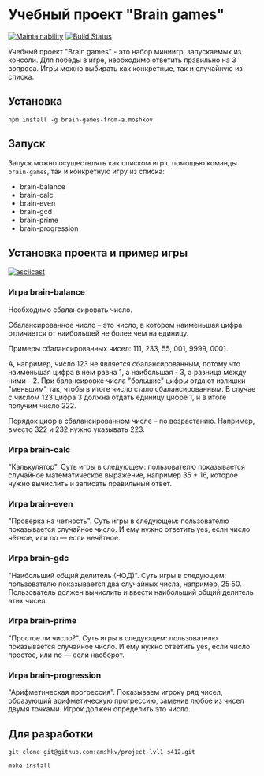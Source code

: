 # Учебный проект "Brain games"

[![Maintainability](https://api.codeclimate.com/v1/badges/3e1e0beb23d23f9bcfb0/maintainability)](https://codeclimate.com/github/amshkv/project-lvl1-s412/maintainability)
[![Build Status](https://travis-ci.org/amshkv/project-lvl1-s412.svg?branch=master)](https://travis-ci.org/amshkv/project-lvl1-s412)

Учебный проект "Brain games" - это набор миниигр, запускаемых из консоли. Для победы в игре, необходимо ответить правильно на 3 вопроса. Игры можно выбирать как конкретные, так и случайную из списка.

## Установка

```
npm install -g brain-games-from-a.moshkov
```

## Запуск

Запуск можно осуществлять как cписком игр с помощью команды `brain-games`, так и конкретную игру из списка:

- brain-balance
- brain-calc
- brain-even
- brain-gcd
- brain-prime
- brain-progression

## Установка проекта и пример игры

[![asciicast](https://asciinema.org/a/0TvSmnrPPvt4y2I7qbsZ8qqQF.svg)](https://asciinema.org/a/0TvSmnrPPvt4y2I7qbsZ8qqQF)

### Игра brain-balance

Необходимо сбалансировать число.

Сбалансированное число – это число, в котором наименьшая цифра отличается от наибольшей не более чем на единицу.

Примеры сбалансированных чисел: 111, 233, 55, 001, 9999, 0001.

А, например, число 123 не является сбалансированным, потому что наименьшая цифра в нем равна 1, а наибольшая - 3, а разница между ними - 2. При балансировке числа "большие" цифры отдают излишки "меньшим" так, чтобы в итоге число стало сбалансированным. В случае с числом 123 цифра 3 должна отдать единицу цифре 1, и в итоге получим число 222.

Порядок цифр в сбалансированном числе – по возрастанию. Например, вместо 322 и 232 нужно указывать 223.

### Игра brain-calc

"Калькулятор". Суть игры в следующем: пользователю показывается случайное математическое выражение, например 35 + 16, которое нужно вычислить и записать правильный ответ.

### Игра brain-even

"Проверка на четность". Суть игры в следующем: пользователю показывается случайное число. И ему нужно ответить yes, если число чётное, или no — если нечётное.

### Игра brain-gdc

"Наибольший общий делитель (НОД)". Суть игры в следующем: пользователю показывается два случайных числа, например, 25 50. Пользователь должен вычислить и ввести наибольший общий делитель этих чисел.

### Игра brain-prime

"Простое ли число?". Суть игры в следующем: пользователю показывается случайное число. И ему нужно ответить yes, если число простое, или no — если наоборот.

### Игра brain-progression

"Арифметическая прогрессия". Показываем игроку ряд чисел, образующий арифметическую прогрессию, заменив любое из чисел двумя точками. Игрок должен определить это число.

## Для разработки

```
git clone git@github.com:amshkv/project-lvl1-s412.git

make install
```
